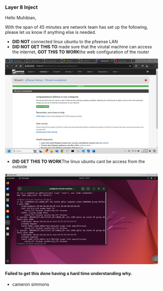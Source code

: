 
### Layer 8 Inject

Hello Muhibian,


With the span of 45 minutes are network team has set up the following, please let us know if anything else is needed.


- **DID NOT** connected linux ubuntu to the pfsense LAN
![]()
- **DID NOT GET THIS TO** made sure that the virutal machine can access the internet, **GOT THIS TO WORK**the web configuration of the router 

![pfwed.png](./pictures/pfwed.png)

- **DID GET THIS TO WORK**The linux ubuntu cant be access from the outside 

![ubun.png](./pictures/ubun.png)


#### Failed to get this done having a hard time understanding why.
- cameron simmons
